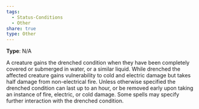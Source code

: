 ```yaml
---
tags:
  - Status-Conditions
  - Other
share: true
type: Other
---
```


**Type**: N/A

A creature gains the drenched condition when they have been completely covered or submerged in water, or a similar liquid. While drenched the affected creature gains vulnerability to cold and electric damage but takes half damage from non-electrical fire. Unless otherwise specified the drenched condition can last up to an hour, or be removed early upon taking an instance of fire, electric, or cold damage. Some spells may specify further interaction with the drenched condition.